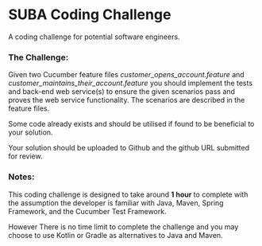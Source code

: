 # SUBA Coding Challenge
A coding challenge for potential software engineers.

### The Challenge:

Given two Cucumber feature files _customer_opens_account.feature_ and _customer_maintains_their_account.feature_ you should implement the tests and back-end web service(s) to ensure the given scenarios pass and proves the web service functionality. The scenarios are described in the feature files.

Some code already exists and should be utilised if found to be beneficial to your solution.

Your solution should be uploaded to Github and the github URL submitted for review.

### Notes:

This coding challenge is designed to take around **1 hour** to complete with the assumption the developer is familiar with Java, Maven, Spring Framework, and the Cucumber Test Framework.

However There is no time limit to complete the challenge and you may choose to use Kotlin or Gradle as alternatives to Java and Maven.
